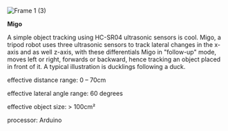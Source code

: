 ![Frame 1 (3)](https://user-images.githubusercontent.com/69016682/174899324-78b82078-68cc-4965-85a1-39974c3716a9.png)

**Migo**

A simple object tracking using HC-SR04 ultrasonic sensors is cool.
Migo, a tripod robot uses three ultrasonic sensors to track lateral changes in the x-axis and as well z-axis, with these differentials Migo in "follow-up" mode, moves left or right, forwards or backward, hence tracking an object placed in front of it. A typical illustration is ducklings following a duck.

effective distance range: 0 – 70cm

effective lateral angle range: 60 degrees

effective object size: > 100cm²

processor: Arduino

